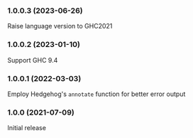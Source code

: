 ### 1.0.0.3 (2023-06-26)

Raise language version to GHC2021

### 1.0.0.2 (2023-01-10)

Support GHC 9.4

### 1.0.0.1 (2022-03-03)

Employ Hedgehog's `annotate` function for better error output

### 1.0.0 (2021-07-09)

Initial release
